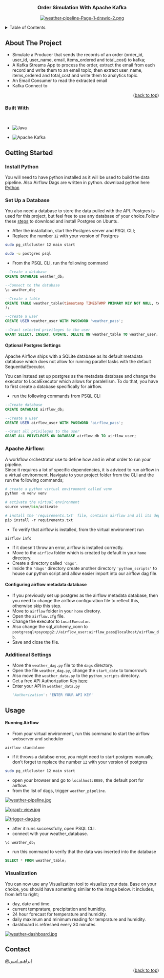 <a name="readme-top"></a>

<!-- PROJECT TITLE AND LOGO -->
<br />
<div align="center">
  
   <h3 align="center">Order Simulation With Apache Kafka</h3>

   [![weather-pipeline-Page-1-drawio-2.png](https://i.postimg.cc/hjgX7PNY/weather-pipeline-Page-1-drawio-2.png)](https://postimg.cc/VSGfx1f9)
 
</div>



<!-- TABLE OF CONTENTS -->
<details>
  <summary>Table of Contents</summary>
  <ol>
    <li>
      <a href="#about-the-project">About The Project</a>
      <ul>
        <li><a href="#built-with">Built With</a></li>
      </ul>
    </li>
    <li>
      <a href="#getting-started">Getting Started</a>
      <ul>
        <li><a href="#install-python">Install Python</a></li>
        <li><a href="#set-up-a-database">Set Up a Database</a></li>
        <ul><li><a href="#optional-postgres-settings">Optional Postgres Settings</a></li> </ul>
        <li><a href="#apache-airflow">Apache Airflow</a></li>
        <ul> <li><a href="#configuring-airflow-metadata-database">Configuring Airflow Metadata Database</a></li>
         <li><a href="#additional-settings">Additional Settings</a></li></ul>
     </ul>
    </li>
    <li><a href="#usage">Usage</a></li>
    <ul><li><a href="#running-airflow">Running Airflow</a></li>
    <li><a href="#visualization">Visualization</a></li></ul>
    <li><a href="#contact">Contact</a></li>
    
  </ol>
</details>



<!-- ABOUT THE PROJECT -->
## About The Project
* Simulate a Producer that sends the records of an order (order_id, user_id, user_name, email, items_ordered and total_cost) to kafka; 
* A Kafka Streams App to process the order, extract the email from each record and write them to an email topic, then extract user_name, items_ordered and total_cost and write them to analytics topic.
* An Email Consumer to read the extracted email
* Kafka Connect to  


<p align="right">(<a href="#readme-top">back to top</a>)</p>



### Built With
<br/>

* ![Java](https://img.shields.io/badge/java-233161.svg?style=for-the-badge&logo=java&logoColor=yellow)

* ![Apache Kafka](https://img.shields.io/badge/Apache%20Kafka-233161?style=for-the-badge&logo=Apache%20Kafka&logoColor=white)

<!-- GETTING STARTED -->
## Getting Started
### Install Python
You will need to have python installed as it will be used to build the data pipeline. Also Airflow Dags are written in python.
download python here
[Python](https://www.python.org/downloads/)

### Set Up a Database
You also need a database to store the data pulled with the API. Postgres is used for this project, but feel free to use any database of your choice.Follow these [steps](https://www.postgresql.org/download/linux/ubuntu/) to download and install Postgres on Ubuntu.
* After the installation, start the Postgres server and PSQL CLI;
* Replace the number `12` with your version of Postgres

```sh
sudo pg_ctlcluster 12 main start
```

```sh
sudo -u postgres psql
```

* From the PSQL CLI, run the following command


```sql
--Create a database
CREATE DATABASE weather_db;
```

```sql
--Connect to the database
\c weather_db;
```

```sql
--Create a table
CREATE TABLE weather_table(timestamp TIMESTAMP PRIMARY KEY NOT NULL, temperature FLOAT, humidity FLOAT, precipitation FLOAT
);
```

```sql
--Create a user
CREATE USER weather_user WITH PASSWORD 'weather_pass';
```

```sql
--Grant selected privileges to the user
GRANT SELECT, INSERT, UPDATE, DELETE ON weather_table TO weather_user;
```
#### Optional Postgres Settings
Apache Airflow ships with a SQLite database as its default metadata database which does not allow for running parallel tasks with the default SequentialExecutor.

You can instead set up postgres as the metadata database and change the executor to LocalExecutor which allows for paralellism. To do that, you have to first create a database specifically for airflow.
* run the following commands from PSQL CLI

```sql
--Create database
CREATE DATABASE airflow_db;
```

```sql
--Create a user
CREATE USER airflow_user WITH PASSWORD 'airflow_pass';
```

```sql
--Grant all privileges to the user
GRANT ALL PRIVILEGES ON DATABASE airflow_db TO airflow_user;
```
### Apache Airflow: 
A workflow orchestrator use to define how and in what order to run your pipeline.
<br/>
Since it requires a lot of specific dependencies, it is adviced to run airflow in a virtual environment. Navigate to your project folder from the CLI and the run the following commands;

```py
# create a python virtual environment called venv
python -m venv venv
```

```py
# activate the virtual environment
source venv/bin/activate
```

```py
# install the 'requirements.txt' file, contains airflow and all its dependencies
pip install -r requirements.txt
```

* To verify that airflow is installed, from the virtual environment run
```
airflow info
```

* If it doesn't throw an error, airflow is installed correctly.
* Move to the `airflow` folder which is created by default in your `home` directory.
* Create a directory called `'dags'`.
* Inside the `'dags'` directory create another directory `'python_scripts'` to house our python script and allow easier import into our airflow dag file.

#### Configuring airflow metadata database
* If you previously set up postgres as the airflow metadata database, then you need to change the airflow configuration file to reflect this, otherwise skip this step.
* Move to `airflow` folder in your `home` diretory.
* Open the `airflow.cfg` file.
* Change the executor to `LocalExecutor`.
* Also change the sql_alchemy_conn to `postgresql+psycopg2://airflow_user:airflow_pass@localhost/airflow_db`.
* Save and close the file.

### Additional Settings
* Move the `weather_dag.py` file to the `dags` directory.
* Open the file `weather_dag.py`, change the `start_date` to tomorrow’s
* Also move the `weather_data.py` to the `python_scripts` directory.
* Get a free API Authorization Key  [here](https://stormglass.io/)
* Enter your API in `weather_data.py`
   ```py
   'Authorization': 'ENTER YOUR API KEY'
   ```

<!-- USAGE EXAMPLES -->
## Usage
#### Running Airflow

* From your virtual environment, run this command to start the airflow webserver and scheduler

```
airflow standalone
```

* if it throws a databse error, you might need to start postgres manually, don't forget to replace the number `12` with your version of postgres

```sh
sudo pg_ctlcluster 12 main start
```

* open your browser and go to `localhost:8080,` the default port for airflow.
* from the list of dags, trigger `weather_pipeline`.

[![weather-pipeline.jpg](https://i.postimg.cc/1RN9L6Cy/weather-pipeline.jpg)](https://postimg.cc/MXq2BcJL)

[![graph-view.jpg](https://i.postimg.cc/NF1vL6ST/graph-view.jpg)](https://postimg.cc/1V5jjq95)


[![trigger-dag.jpg](https://i.postimg.cc/CxpVyQZN/trigger-dag.jpg)](https://postimg.cc/rKjHxgN0)

* after it runs successfully, open PSQL CLI.
* connect with your weather_database.
```sql
\c weather_db;
```

* run this command to verify that the data was inserted into the database
```sql
SELECT * FROM weather_table;
```
### Visualization 
You can now use any Visualization tool to visualize your data.
Base on your choice, you should have something similar to the image below.
it includes, from left to right;
* day, date and time.
* current temprature, precipitation and humidity.
* 24 hour forecast for temperature and humidity.
* daily maximum and minimum reading for temprature and humidity.
* dashboard is refreshed every 30 minutes.

[![weather-dashboard.jpg](https://i.postimg.cc/59kCtQRt/weather-dashboard.jpg)](https://postimg.cc/jCP5g2KV)




<!-- CONTACT -->
## Contact

[@ابراهيم انيس](https://twitter.com/ibrahim__Anees)


<p align="right">(<a href="#readme-top">back to top</a>)</p>


